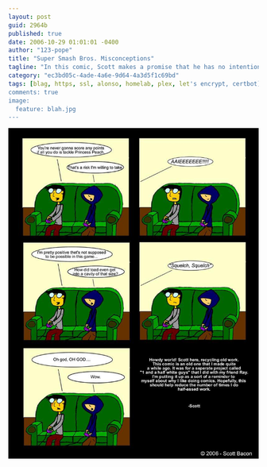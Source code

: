 ```yaml
---
layout: post
guid: 2964b
published: true
date: 2006-10-29 01:01:01 -0400
author: "123-pope"
title: "Super Smash Bros. Misconceptions"
tagline: "In this comic, Scott makes a promise that he has no intention to keep. We are all shocked and surprised. The recycling of comics will continue until further notice."
category: "ec3bd05c-4ade-4a6e-9d64-4a3d5f1c69bd"
tags: [blag, https, ssl, alonso, homelab, plex, let's encrypt, certbot]
comments: true
image:
  feature: blah.jpg
---
```


![](/assets/img/lol/comic35.jpg "Just imagine how that works out while they're playing Mario Kart.")